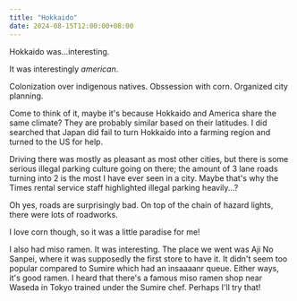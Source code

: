 ```yaml
---
title: "Hokkaido"
date: 2024-08-15T12:00:00+08:00
---
```


Hokkaido was...interesting. 

It was interestingly *american*.

<!--more-->

Colonization over indigenous natives. Obssession with corn. Organized city planning. 

Come to think of it, maybe it's because Hokkaido and America share the same climate? They are probably similar based on their latitudes. I did searched that Japan did fail to turn Hokkaido into a farming region and turned to the US for help. 

Driving there was mostly as pleasant as most other cities, but there is some serious illegal parking culture going on there; the amount of 3 lane roads turning into 2 is the most I have ever seen in a city. Maybe that's why the Times rental service staff highlighted illegal parking heavily...?

Oh yes, roads are surprisingly bad. On top of the chain of hazard lights, there were lots of roadworks. 

I love corn though, so it was a little paradise for me! 

I also had miso ramen. It was interesting. The place we went was Aji No Sanpei, where it was supposedly the first store to have it. It didn't seem too popular compared to Sumire which had an insaaaanr queue. Either ways, it's good ramen. I heard that there's a famous miso ramen shop near Waseda in Tokyo trained under the Sumire chef. Perhaps I'll try that! 




